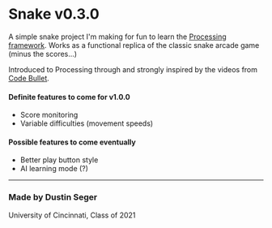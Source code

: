 # Snake v0.3.0

A simple snake project I'm making for fun to learn the [Processing framework](https://processing.org/). Works as a functional replica of the classic snake arcade game (minus the scores...)

Introduced to Processing through and strongly inspired by the videos from [Code Bullet](https://www.youtube.com/channel/UC0e3QhIYukixgh5VVpKHH9Q/).

#### Definite features to come for v1.0.0
- Score monitoring
- Variable difficulties (movement speeds)

#### Possible features to come eventually
- Better play button style
- AI learning mode (?)

____
### Made by Dustin Seger
University of Cincinnati, Class of 2021
